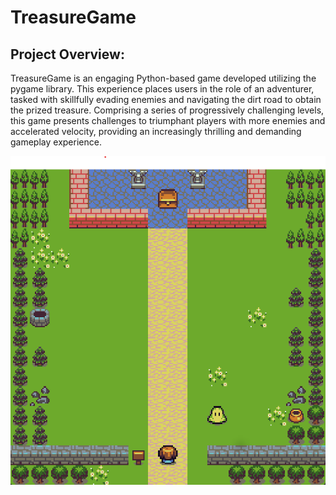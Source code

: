 
# TreasureGame

<h2>Project Overview:</h2>
<p>
TreasureGame is an engaging Python-based game developed utilizing the pygame library. This experience places users in the role of an adventurer, tasked with skillfully evading enemies and navigating the 
  dirt road to obtain the prized 
  treasure. Comprising a series of progressively challenging levels, this game presents challenges to triumphant players with more enemies and accelerated velocity, providing an increasingly thrilling and demanding gameplay experience.
  
![](asset/TreasureGame.png)
  
  
</p>

